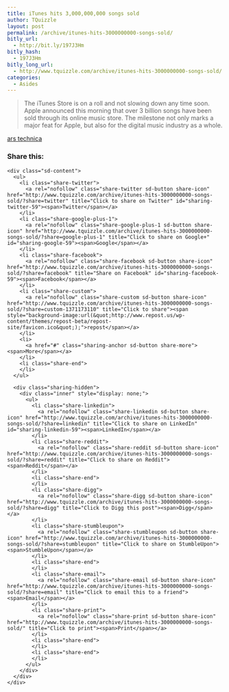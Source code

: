 ```yaml
---
title: iTunes hits 3,000,000,000 songs sold
author: TQuizzle
layout: post
permalink: /archive/itunes-hits-3000000000-songs-sold/
bitly_url:
  - http://bit.ly/197J3Hm
bitly_hash:
  - 197J3Hm
bitly_long_url:
  - http://www.tquizzle.com/archive/itunes-hits-3000000000-songs-sold/
categories:
  - Asides
---
```

<blockquote cite="http://arstechnica.com/news.ars/post/20070731-itunes-store-rings-up-3-billionth-song.html">
  <p>
    The iTunes Store is on a roll and not slowing down any time soon. Apple announced this morning that over 3 billion songs have been sold through its online music store. The milestone not only marks a major feat for Apple, but also for the digital music industry as a whole.
  </p>
</blockquote>

<span class="bqcite"><a rel="nofollow" target="_blank" href="http://arstechnica.com/news.ars/post/20070731-itunes-store-rings-up-3-billionth-song.html">ars technica</a></span>

<div class="sharedaddy sd-sharing-enabled">
  <div class="robots-nocontent sd-block sd-social sd-social-icon-text sd-sharing">
    <h3 class="sd-title">
      Share this:
    </h3>
    
    <div class="sd-content">
      <ul>
        <li class="share-twitter">
          <a rel="nofollow" class="share-twitter sd-button share-icon" href="http://www.tquizzle.com/archive/itunes-hits-3000000000-songs-sold/?share=twitter" title="Click to share on Twitter" id="sharing-twitter-59"><span>Twitter</span></a>
        </li>
        <li class="share-google-plus-1">
          <a rel="nofollow" class="share-google-plus-1 sd-button share-icon" href="http://www.tquizzle.com/archive/itunes-hits-3000000000-songs-sold/?share=google-plus-1" title="Click to share on Google+" id="sharing-google-59"><span>Google</span></a>
        </li>
        <li class="share-facebook">
          <a rel="nofollow" class="share-facebook sd-button share-icon" href="http://www.tquizzle.com/archive/itunes-hits-3000000000-songs-sold/?share=facebook" title="Share on Facebook" id="sharing-facebook-59"><span>Facebook</span></a>
        </li>
        <li class="share-custom">
          <a rel="nofollow" class="share-custom sd-button share-icon" href="http://www.tquizzle.com/archive/itunes-hits-3000000000-songs-sold/?share=custom-1371173110" title="Click to share"><span style="background-image:url(&quot;http://www.repost.us/wp-content/themes/repost-beta/repost-site/favicon.ico&quot;);">repost</span></a>
        </li>
        <li>
          <a href="#" class="sharing-anchor sd-button share-more"><span>More</span></a>
        </li>
        <li class="share-end">
        </li>
      </ul>
      
      <div class="sharing-hidden">
        <div class="inner" style="display: none;">
          <ul>
            <li class="share-linkedin">
              <a rel="nofollow" class="share-linkedin sd-button share-icon" href="http://www.tquizzle.com/archive/itunes-hits-3000000000-songs-sold/?share=linkedin" title="Click to share on LinkedIn" id="sharing-linkedin-59"><span>LinkedIn</span></a>
            </li>
            <li class="share-reddit">
              <a rel="nofollow" class="share-reddit sd-button share-icon" href="http://www.tquizzle.com/archive/itunes-hits-3000000000-songs-sold/?share=reddit" title="Click to share on Reddit"><span>Reddit</span></a>
            </li>
            <li class="share-end">
            </li>
            <li class="share-digg">
              <a rel="nofollow" class="share-digg sd-button share-icon" href="http://www.tquizzle.com/archive/itunes-hits-3000000000-songs-sold/?share=digg" title="Click to Digg this post"><span>Digg</span></a>
            </li>
            <li class="share-stumbleupon">
              <a rel="nofollow" class="share-stumbleupon sd-button share-icon" href="http://www.tquizzle.com/archive/itunes-hits-3000000000-songs-sold/?share=stumbleupon" title="Click to share on StumbleUpon"><span>StumbleUpon</span></a>
            </li>
            <li class="share-end">
            </li>
            <li class="share-email">
              <a rel="nofollow" class="share-email sd-button share-icon" href="http://www.tquizzle.com/archive/itunes-hits-3000000000-songs-sold/?share=email" title="Click to email this to a friend"><span>Email</span></a>
            </li>
            <li class="share-print">
              <a rel="nofollow" class="share-print sd-button share-icon" href="http://www.tquizzle.com/archive/itunes-hits-3000000000-songs-sold/" title="Click to print"><span>Print</span></a>
            </li>
            <li class="share-end">
            </li>
            <li class="share-end">
            </li>
          </ul>
        </div>
      </div>
    </div>
  </div>
</div>